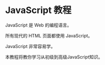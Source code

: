 # JavaScript 教程

JavaScript 是 Web 的编程语言。

所有现代的 HTML 页面都使用 JavaScript。

JavaScript 非常容易学。

本教程将教你学习从初级到高级JavaScript知识。